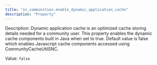 ```yaml
---
title: "sn_communities.enable_dynamic_application_cache"
description: "Property"
---
```


Description: Dynamic application cache is an optimized cache storing details needed for a community user. This property enables the dynamic cache components built in Java when set to true. Default value is false which enables Javascript cache components accessed using CommunityCacheUtilSNC.

Value: `false`